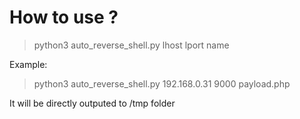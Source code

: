 


# How to use ?


> python3 auto_reverse_shell.py lhost lport name

Example: 

> python3 auto_reverse_shell.py 192.168.0.31 9000 payload.php

It will be directly outputed to /tmp folder
